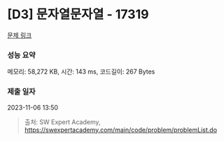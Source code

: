 # [D3] 문자열문자열 - 17319 

[문제 링크](https://swexpertacademy.com/main/code/problem/problemDetail.do?contestProbId=AYgEiwbKy48DFARP) 

### 성능 요약

메모리: 58,272 KB, 시간: 143 ms, 코드길이: 267 Bytes

### 제출 일자

2023-11-06 13:50



> 출처: SW Expert Academy, https://swexpertacademy.com/main/code/problem/problemList.do